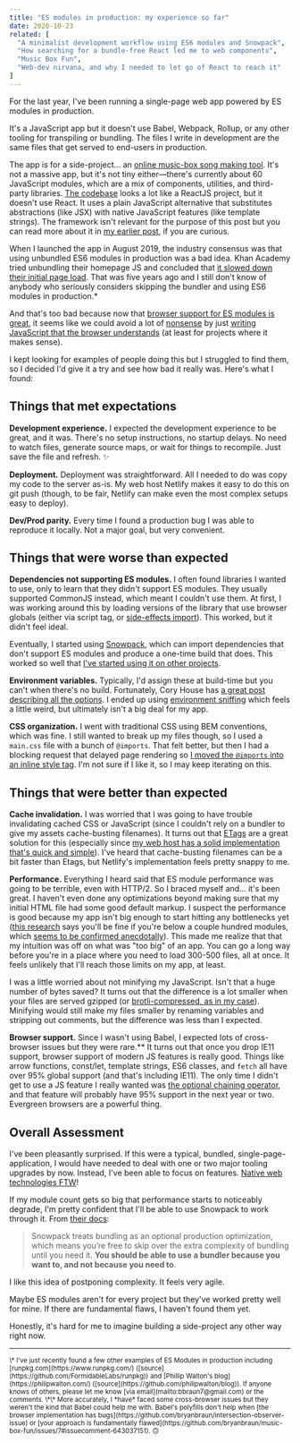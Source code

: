 ```yaml
---
title: "ES modules in production: my experience so far"
date: 2020-10-23
related: [
  "A minimalist development workflow using ES6 modules and Snowpack",
  "How searching for a bundle-free React led me to web components",
  "Music Box Fun",
  "Web-dev nirvana, and why I needed to let go of React to reach it"
]
---
```



For the last year, I've been running a single-page web app powered by ES modules in production.

It's a JavaScript app but it doesn't use Babel, Webpack, Rollup, or any other tooling for transpiling or bundling. The files I write in development are the same files that get served to end-users in production.

The app is for a side-project... an [online music-box song making tool](https://musicboxfun.com/). It's not a massive app, but it's not tiny either—there's currently about 60 JavaScript modules, which are a mix of components, utilities, and third-party libraries. [The codebase](https://github.com/bryanbraun/music-box-fun/tree/master/site) looks a lot like a ReactJS project, but it doesn't use React. It uses a plain JavaScript alternative that substitutes abstractions (like JSX) with native JavaScript features (like template strings). The framework isn't relevant for the purpose of this post but you can read more about it in [my earlier post](https://www.bryanbraun.com/2019/09/11/web-dev-nirvana-and-why-I-needed-to-let-go-of-reactjs-to-reach-it/), if you are curious.

When I launched the app in August 2019, the industry consensus was that using unbundled ES6 modules in production was a bad idea. Khan Academy tried unbundling their homepage JS and concluded that [it slowed down their initial page load](https://blog.khanacademy.org/forgo-js-packaging-not-so-fast/). That was five years ago and I still don't know of anybody who seriously considers skipping the bundler and using ES6 modules in production.*

And that's too bad because now that [browser support for ES modules is great](https://caniuse.com/es6-module), it seems like we could avoid a lot of [nonsense](https://www.bryanbraun.com/2019/04/16/nonsense/) by just [writing JavaScript that the browser understands](https://twitter.com/BryanEBraun/status/1295171120459546624) (at least for projects where it makes sense).

I kept looking for examples of people doing this but I struggled to find them, so I decided I'd give it a try and see how bad it really was. Here's what I found:

## Things that met expectations

**Development experience.** I expected the development experience to be great, and it was. There's no setup instructions, no startup delays. No need to watch files, generate source maps, or wait for things to recompile. Just save the file and refresh. ✨

**Deployment.** Deployment was straightforward. All I needed to do was copy my code to the server as-is. My web host Netlify makes it easy to do this on git push (though, to be fair, Netlify can make even the most complex setups easy to deploy).

**Dev/Prod parity.** Every time I found a production bug I was able to reproduce it locally. Not a major goal, but very convenient.

## Things that were worse than expected

**Dependencies not supporting ES modules.**
I often found libraries I wanted to use, only to learn that they didn't support ES modules. They usually supported CommonJS instead, which meant I couldn't use them. At first, I was working around this by loading versions of the library that use browser globals (either via script tag, or [side-effects import](https://stackoverflow.com/q/41127479/1154642)). This worked, but it didn't feel ideal.

Eventually, I started using [Snowpack](https://www.snowpack.dev/), which can import dependencies that don't support ES modules and produce a one-time build that does. This worked so well that [I've started using it on other projects](https://github.com/sparkbox/bouncy-ball/pull/104).

**Environment variables.** Typically, I'd assign these at build-time but you can't when there's no build. Fortunately, Cory House has [a great post describing all the options](https://www.freecodecamp.org/news/environment-settings-in-javascript-apps-c5f9744282b6/). I ended up using [environment sniffing](https://www.freecodecamp.org/news/environment-settings-in-javascript-apps-c5f9744282b6/#option-6-environment-sniffing) which feels a little weird, but ultimately isn't a big deal for my app.

**CSS organization.** I went with traditional CSS using BEM conventions, which was fine. I still wanted to break up my files though, so I used a `main.css` file with a bunch of `@imports`. That felt better, but then I had a blocking request that delayed page rendering so [I moved the `@imports` into an inline style tag](https://github.com/bryanbraun/music-box-fun/commit/dc2cc62c58ae61d972c124a433ca00d9aac304a2). I'm not sure if I like it, so I may keep iterating on this.

## Things that were better than expected

**Cache invalidation.** I was worried that I was going to have trouble invalidating cached CSS or JavaScript (since I couldn't rely on a bundler to give my assets cache-busting filenames). It turns out that [ETags](https://developer.mozilla.org/en-US/docs/Web/HTTP/Headers/ETag) are a great solution for this (especially since [my web host has a solid implementation that's quick and simple](https://www.netlify.com/blog/2017/02/23/better-living-through-caching/)). I've heard that cache-busting filenames can be a bit faster than Etags, but Netlify's implementation feels pretty snappy to me.

**Performance.**
Everything I heard said that ES module performance was going to be terrible, even with HTTP/2. So I braced myself and... it's been great. I haven't even done any optimizations beyond making sure that my initial HTML file had some good default markup. I suspect the performance is good because my app isn't big enough to start hitting any bottlenecks yet ([this research](https://v8.dev/features/modules#performance) says you'll be fine if you're below a couple hundred modules, which [seems to be confirmed anecdotally](https://twitter.com/lukejacksonn/status/1318158374878457857)). This made me realize that that my intuition was off on what was "too big" of an app. You can go a long way before you're in a place where you need to load 300-500 files, all at once. It feels unlikely that I'll reach those limits on my app, at least.

I was a little worried about not minifying my JavaScript. Isn't that a huge number of bytes saved? It turns out that the difference is a lot smaller when your files are served gzipped (or [brotli-compressed, as in my case](https://www.netlify.com/blog/2020/05/20/gain-instant-performance-boosts-as-brotli-comes-to-netlify-edge/)). Minifying would still make my files smaller by renaming variables and stripping out comments, but the difference was less than I expected.

**Browser support.** Since I wasn't using Babel, I expected lots of cross-browser issues but they were rare.** It turns out that once you drop IE11 support, browser support of modern JS features is really good. Things like arrow functions, const/let, template strings, ES6 classes, and `fetch` all have over 95% global support (and that's including IE11). The only time I didn't get to use a JS feature I really wanted was [the optional chaining operator](https://developer.mozilla.org/en-US/docs/Web/JavaScript/Reference/Operators/Optional_chaining), and that feature will probably have 95% support in the next year or two. Evergreen browsers are a powerful thing.

## Overall Assessment

I've been pleasantly surprised. If this were a typical, bundled, single-page-application, I would have needed to deal with one or two major tooling upgrades by now. Instead, I've been able to focus on features. [Native web technologies FTW](https://blog.jim-nielsen.com/2020/cheating-entropy-with-native-web-tech/)!

If my module count gets so big that performance starts to noticeably degrade, I'm pretty confident that I'll be able to use Snowpack to work through it. From [their docs](https://www.snowpack.dev/#bundle-for-production):

> Snowpack treats bundling as an optional production optimization, which means you’re free to skip over the extra complexity of bundling until you need it. **You should be able to use a bundler because you want to, and not because you need to**.

I like this idea of postponing complexity. It feels very agile.

Maybe ES modules aren't for every project but they've worked pretty well for mine. If there are fundamental flaws, I haven't found them yet.

Honestly, it's hard for me to imagine building a side-project any other way right now.

***

<small>
\* I've just recently found a few other examples of ES Modules in production including [runpkg.com](https://www.runpkg.com/) ([source](https://github.com/FormidableLabs/runpkg)) and [Phillip Walton's blog](https://philipwalton.com/) ([source](https://github.com/philipwalton/blog)). If anyone knows of others, please let me know [via email](mailto:bbraun7@gmail.com) or the comments.
</small>

<small>
\*\* More accurately, I *have* faced some cross-browser issues but they weren't the kind that Babel could help me with. Babel's polyfills don't help when [the browser implementation has bugs](https://github.com/bryanbraun/intersection-observer-issue) or [your approach is fundamentally flawed](https://github.com/bryanbraun/music-box-fun/issues/7#issuecomment-643037151). 🙃
</small>

<style>
  /*
    A tiny font-size hack, just for this page, to prevent an orphaned word in the post title.
    I FEEL BAD ABOUT IT OK?!?
  */
  .article-title {
    font-size: 1.96em;
  }
</style>
